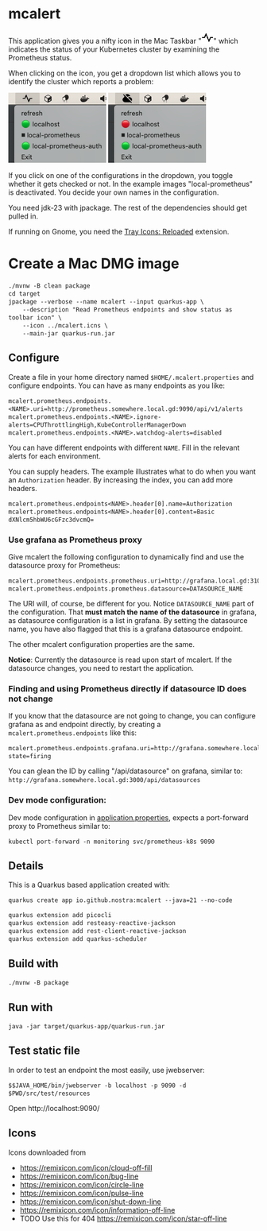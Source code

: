 # mcalert

This application gives you a nifty icon in the Mac Taskbar 
"![pulse-line.png](src%2Fmain%2Fresources%2Fimages%2Fpulse-line.png)" which indicates
the status of your Kubernetes cluster by examining the Prometheus status.

When clicking on the icon, you get a dropdown list which allows you to identify the cluster
which reports a problem:

![All active Prometheus instances are happy](mcalert-green.png)
![One or more unhappy Prometheus instances](mcalert-red.png)

If you click on one of the configurations in the dropdown, you toggle 
whether it gets checked or not. In the example images "local-prometheus" is
deactivated. You decide your own names in the configuration.

You need jdk-23 with jpackage. The rest of the dependencies should get pulled in.

If running on Gnome, you need the
[Tray Icons: Reloaded](https://extensions.gnome.org/extension/2890/tray-icons-reloaded/)
extension.

# Create a Mac DMG image

```shell
./mvnw -B clean package
cd target
jpackage --verbose --name mcalert --input quarkus-app \
    --description "Read Prometheus endpoints and show status as toolbar icon" \
    --icon ../mcalert.icns \
    --main-jar quarkus-run.jar 
```

## Configure

Create a file in your home directory named `$HOME/.mcalert.properties` and
configure endpoints. You can have as many endpoints as you like:
```
mcalert.prometheus.endpoints.<NAME>.uri=http://prometheus.somewhere.local.gd:9090/api/v1/alerts
mcalert.prometheus.endpoints.<NAME>.ignore-alerts=CPUThrottlingHigh,KubeControllerManagerDown
mcalert.prometheus.endpoints.<NAME>.watchdog-alerts=disabled
```
You can have different endpoints with different `NAME`. Fill in the relevant alerts for each environment.

You can supply headers. The example illustrates what to do when you want an `Authorization` header.
By increasing the index, you can add more headers.

```
mcalert.prometheus.endpoints<NAME>.header[0].name=Authorization
mcalert.prometheus.endpoints<NAME>.header[0].content=Basic dXNlcm5hbWU6cGFzc3dvcmQ=
```

### Use grafana as Prometheus proxy

Give mcalert the following configuration to dynamically find and use the
datasource proxy for Prometheus:
```
mcalert.prometheus.endpoints.prometheus.uri=http://grafana.local.gd:31090/api/datasources
mcalert.prometheus.endpoints.prometheus.datasource=DATASOURCE_NAME
```
The URI will, of course, be different for you. Notice `DATASOURCE_NAME` part of the configuration.
That **must match the name of the datasource** in grafana, as datasource configuration is a list
in grafana. By setting the datasource name, you have also flagged that this is a grafana datasource
endpoint.

The other mcalert configuration properties are the same.

**Notice**: Currently the datasource is read upon start of mcalert. If the datasource
changes, you need to restart the application. 

### Finding and using Prometheus directly if datasource ID does not change

If you know that the datasource are not going to change, you can configure grafana as 
and endpoint directly, by creating a `mcalert.prometheus.endpoints` like this:

```
mcalert.prometheus.endpoints.grafana.uri=http://grafana.somewhere.local.gd:3000/api/datasources/uid/P1809F7CD0C75ACF3/resources/api/v1/alerts?state=firing
```

You can glean the ID by calling "/api/datasource" on
grafana, similar to: `http://grafana.somewhere.local.gd:3000/api/datasources`

### Dev mode configuration:

Dev mode configuration in [application.properties](src%2Fmain%2Fresources%2Fapplication.properties),
expects a port-forward proxy to Prometheus similar to:
```
kubectl port-forward -n monitoring svc/prometheus-k8s 9090
 ```


## Details

This is a Quarkus based application created with:

```shell
quarkus create app io.github.nostra:mcalert --java=21 --no-code
```
```shell
quarkus extension add picocli
quarkus extension add resteasy-reactive-jackson
quarkus extension add rest-client-reactive-jackson
quarkus extension add quarkus-scheduler
```

## Build with

```shell
./mvnw -B package
```

## Run with

```shell
java -jar target/quarkus-app/quarkus-run.jar 
```

## Test static file

In order to test an endpoint the most easily, use jwebserver:

```shell
$$JAVA_HOME/bin/jwebserver -b localhost -p 9090 -d $PWD/src/test/resources 
```

Open http://localhost:9090/

## Icons

Icons downloaded from
- https://remixicon.com/icon/cloud-off-fill
- https://remixicon.com/icon/bug-line
- https://remixicon.com/icon/circle-line
- https://remixicon.com/icon/pulse-line
- https://remixicon.com/icon/shut-down-line
- https://remixicon.com/icon/information-off-line
- TODO Use this for 404 https://remixicon.com/icon/star-off-line